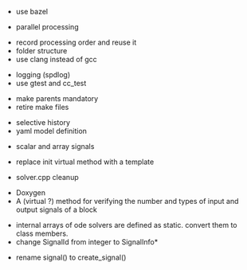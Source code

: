 
* use bazel
- parallel processing
* record processing order and reuse it
* folder structure
* use clang instead of gcc
- logging (spdlog)
- use gtest and cc_test
* make parents mandatory
* retire make files
- selective history
- yaml model definition
* scalar and array signals
- replace init virtual method with a template
* solver.cpp cleanup
- Doxygen
- A (virtual ?) method for verifying the number and types of input and output signals of a block
* internal arrays of ode solvers are defined as static. convert them to class members.
* change SignalId from integer to SignalInfo*
- rename signal() to create_signal()
